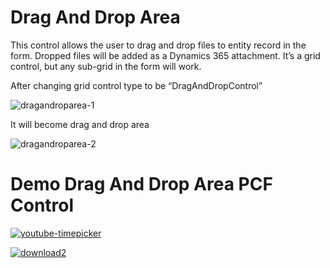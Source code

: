 # Drag And Drop Area

 This control allows the user to drag and drop files to entity record in the form. Dropped files will be added as a Dynamics 365 attachment. It’s a grid control, but any sub-grid in the form will work.

After changing grid control type to be “DragAndDropControl”

![dragandroparea-1](https://user-images.githubusercontent.com/90428984/196421531-7b45e7de-5b24-4b74-a36b-b421d11a3e4b.png)

It will become drag and drop area

![dragandroparea-2](https://user-images.githubusercontent.com/90428984/196421578-72f0dfcc-3e1b-40e6-ab54-ff98c304470c.png)

# Demo Drag And Drop Area PCF Control

[![youtube-timepicker](https://user-images.githubusercontent.com/90428984/196426042-fcf152d3-b6e4-4ebc-92df-d93d122762f5.png)](https://www.youtube.com/watch?v=GaZnOhW99xQ)

[![download2](https://user-images.githubusercontent.com/90428984/196938550-84b45400-e64f-4444-a28d-b2de5e752165.png)](https://marketplace.bevercrm.com/pcf-controls/DragAndDropArea)
